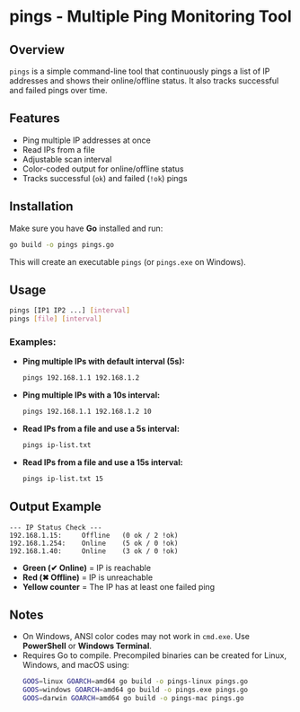 # pings - Multiple Ping Monitoring Tool

## Overview
`pings` is a simple command-line tool that continuously pings a list of IP addresses and shows their online/offline status. It also tracks successful and failed pings over time.

## Features
- Ping multiple IP addresses at once
- Read IPs from a file
- Adjustable scan interval
- Color-coded output for online/offline status
- Tracks successful (`ok`) and failed (`!ok`) pings

## Installation
Make sure you have **Go** installed and run:

```sh
go build -o pings pings.go
```

This will create an executable `pings` (or `pings.exe` on Windows).

## Usage

```sh
pings [IP1 IP2 ...] [interval]
pings [file] [interval]
```

### Examples:
- **Ping multiple IPs with default interval (5s):**
  ```sh
  pings 192.168.1.1 192.168.1.2
  ```
- **Ping multiple IPs with a 10s interval:**
  ```sh
  pings 192.168.1.1 192.168.1.2 10
  ```
- **Read IPs from a file and use a 5s interval:**
  ```sh
  pings ip-list.txt
  ```
- **Read IPs from a file and use a 15s interval:**
  ```sh
  pings ip-list.txt 15
  ```

## Output Example
```
--- IP Status Check ---
192.168.1.15:     Offline   (0 ok / 2 !ok)
192.168.1.254:    Online    (5 ok / 0 !ok)
192.168.1.40:     Online    (3 ok / 0 !ok)
```
- **Green (✔ Online)** = IP is reachable
- **Red (✖ Offline)** = IP is unreachable
- **Yellow counter** = The IP has at least one failed ping

## Notes
- On Windows, ANSI color codes may not work in `cmd.exe`. Use **PowerShell** or **Windows Terminal**.
- Requires Go to compile. Precompiled binaries can be created for Linux, Windows, and macOS using:
  ```sh
  GOOS=linux GOARCH=amd64 go build -o pings-linux pings.go
  GOOS=windows GOARCH=amd64 go build -o pings.exe pings.go
  GOOS=darwin GOARCH=amd64 go build -o pings-mac pings.go
  ```

